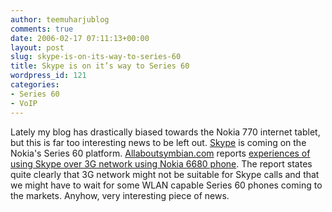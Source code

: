 ```yaml
---
author: teemuharjublog
comments: true
date: 2006-02-17 07:11:13+00:00
layout: post
slug: skype-is-on-its-way-to-series-60
title: Skype is on it’s way to Series 60
wordpress_id: 121
categories:
- Series 60
- VoIP
---
```


Lately my blog has drastically biased towards the Nokia 770 internet tablet, but this is far too interesting news to be left out. [Skype](http://www.skype.com) is coming on the Nokia's Series 60 platform. [Allaboutsymbian.com](http://www.allaboutsymbian.com) reports [experiences of using Skype over 3G network using Nokia 6680 phone](http://www.allaboutsymbian.com/news/item/Skype_running_on_Nokia_66880_S60_Handset.php). The report states quite clearly that 3G network might not be suitable for Skype calls and that we might have to wait for some WLAN capable Series 60 phones coming to the markets. Anyhow, very interesting piece of news.
